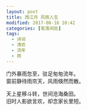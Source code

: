 ```yaml
---
layout: post
title: 西江月 风雨人生
modified: 2017-08-16 10:42
categories: [笔落闲处]
tags: 
  - 诗词
  - 清欢
  - 流年
  - 雨
---
```


门外暴雨忽至，驻足匆匆流年。  
窗前静待雨帘天，风雨倏然而散。

天上星移斗转，世间沧海桑田。  
旧时人影欲言欢，却念家长里短。
